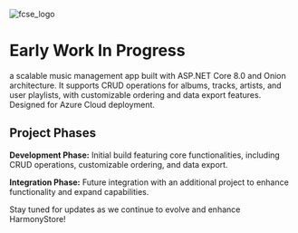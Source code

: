 ![fcse_logo](https://github.com/BeratAhmetaj/Museudonia/blob/main/Gif%20Animations/Logo_FINKI_UKIM_EN/Logo_FINKI_UKIM_EN_00000.png)


# Early Work In Progress
a scalable music management app built with ASP.NET Core 8.0 and Onion architecture. It supports CRUD operations for albums, tracks, artists, and user playlists, with customizable ordering and data export features. Designed for Azure Cloud deployment.

## Project Phases
**Development Phase:** Initial build featuring core functionalities, including CRUD operations, customizable ordering, and data export.

**Integration Phase:** Future integration with an additional project to enhance functionality and expand capabilities.

Stay tuned for updates as we continue to evolve and enhance HarmonyStore!
